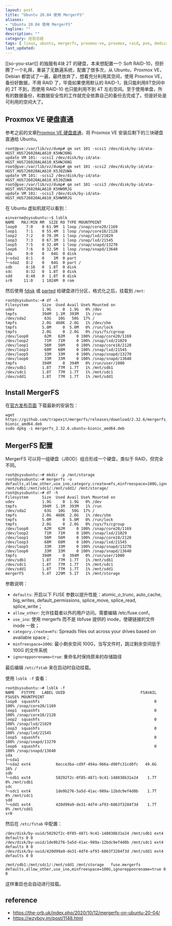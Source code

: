 ```yaml
---
layout: post
title: "Ubuntu 20.04 使用 MergerFS"
aliases: 
- "Ubuntu 20.04 使用 MergerFS"
tagline: ""
description: ""
category: 经验总结
tags: [ linux, ubuntu, mergerfs, proxmox-ve, proxmox, raid, pve, dedicated-server ]
last_updated:
---
```


[[so-you-start]] 的独服有4块 2T 的硬盘，本来想配置一个 Soft RAID-10，但折腾了一个礼拜，重装了无数遍系统，配置了很多次，从 Ubuntu，Proxmox VE，Debian 都尝试了一遍，最终放弃了，想着充分利用其空间，使用 Proxmox VE，备份好数据，不用 RAID 了，毕竟如果使用默认的 RAID-1，我只能利用8T空间中的 2T 不到，而使用 RAID-10 也只能利用不到 4T 左右空间。至于使用单盘，所有的数据备份，和数据安全性的工作就完全依靠自己的备份去完成了。但是好处是可利用的空间大了。

## Proxmox VE 硬盘直通
参考之前的文章[Proxmox VE 硬盘直通](/post/2020/03/proxmox-passthrough-hard-disk.html)，将 Proxmox VE 安装后剩下的三块硬盘直通给 Ubuntu。

```
root@pve:/var/lib/vz/dump# qm set 101 -scsi1 /dev/disk/by-id/ata-HGST_HUS726020ALA610_K5HWJ6NG
update VM 101: -scsi1 /dev/disk/by-id/ata-HGST_HUS726020ALA610_K5HWJ6NG
root@pve:/var/lib/vz/dump# qm set 101 -scsi2 /dev/disk/by-id/ata-HGST_HUS726020ALA610_K5J0ZUWA
update VM 101: -scsi2 /dev/disk/by-id/ata-HGST_HUS726020ALA610_K5J0ZUWA
root@pve:/var/lib/vz/dump# qm set 101 -scsi3 /dev/disk/by-id/ata-HGST_HUS726020ALA610_K5HW9RJG
update VM 101: -scsi3 /dev/disk/by-id/ata-HGST_HUS726020ALA610_K5HW9RJG
```

在 Ubuntu 虚拟机就可以看到：

```
einverne@sysubuntu:~$ lsblk
NAME   MAJ:MIN RM  SIZE RO TYPE MOUNTPOINT
loop0    7:0    0 61.9M  1 loop /snap/core20/1169
loop1    7:1    0 55.4M  1 loop /snap/core18/2128
loop2    7:2    0 70.3M  1 loop /snap/lxd/21029
loop3    7:3    0 67.3M  1 loop /snap/lxd/21545
loop5    7:5    0 32.4M  1 loop /snap/snapd/13270
loop6    7:6    0 32.5M  1 loop /snap/snapd/13640
sda      8:0    0   64G  0 disk 
├─sda1   8:1    0    1M  0 part 
└─sda2   8:2    0   64G  0 part /
sdb      8:16   0  1.8T  0 disk 
sdc      8:32   0  1.8T  0 disk 
sdd      8:48   0  1.8T  0 disk 
sr0     11:0    1 1024M  0 rom  
```

然后使用 [fdisk](/post/2016/04/fdisk.html) 或 [parted](/post/2018/04/parted-linux-partition.html) 给硬盘进行分区，格式化之后，挂载到 `/mnt`:

```
root@sysubuntu:~# df -h
Filesystem      Size  Used Avail Use% Mounted on
udev            1.9G     0  1.9G   0% /dev
tmpfs           394M  1.1M  393M   1% /run
/dev/sda2        63G   10G   50G  17% /
tmpfs           2.0G  468K  2.0G   1% /dev/shm
tmpfs           5.0M     0  5.0M   0% /run/lock
tmpfs           2.0G     0  2.0G   0% /sys/fs/cgroup
/dev/loop0       62M   62M     0 100% /snap/core20/1169
/dev/loop2       71M   71M     0 100% /snap/lxd/21029
/dev/loop1       56M   56M     0 100% /snap/core18/2128
/dev/loop3       68M   68M     0 100% /snap/lxd/21545
/dev/loop5       33M   33M     0 100% /snap/snapd/13270
/dev/loop6       33M   33M     0 100% /snap/snapd/13640
tmpfs           394M     0  394M   0% /run/user/1000
/dev/sdb1       1.8T   77M  1.7T   1% /mnt/sdb1
/dev/sdc1       1.8T   77M  1.7T   1% /mnt/sdc1
/dev/sdd1       1.8T   77M  1.7T   1% /mnt/sdd1
```


## Install MergerFS

在[官方发布页面](https://github.com/trapexit/mergerfs/releases) 下载最新的安装包：

    wget https://github.com/trapexit/mergerfs/releases/download/2.32.6/mergerfs_2.32.6.ubuntu-bionic_amd64.deb
    sudo dpkg -i mergerfs_2.32.6.ubuntu-bionic_amd64.deb

## MergerFS 配置

MergerFS 可以将一组硬盘（JBOD）组合形成一个硬盘，类似于 RAID，但完全不同。


```
root@sysubuntu:~# mkdir -p /mnt/storage
root@sysubuntu:~# mergerfs -o defaults,allow_other,use_ino,category.create=mfs,minfreespace=100G,ignorepponrename=true,fsname=mergerFS /mnt/sdb1:/mnt/sdc1/:/mnt/sdd1/ /mnt/storage/
root@sysubuntu:~# df -h
Filesystem      Size  Used Avail Use% Mounted on
udev            1.9G     0  1.9G   0% /dev
tmpfs           394M  1.1M  393M   1% /run
/dev/sda2        63G   10G   50G  17% /
tmpfs           2.0G  468K  2.0G   1% /dev/shm
tmpfs           5.0M     0  5.0M   0% /run/lock
tmpfs           2.0G     0  2.0G   0% /sys/fs/cgroup
/dev/loop0       62M   62M     0 100% /snap/core20/1169
/dev/loop2       71M   71M     0 100% /snap/lxd/21029
/dev/loop1       56M   56M     0 100% /snap/core18/2128
/dev/loop3       68M   68M     0 100% /snap/lxd/21545
/dev/loop5       33M   33M     0 100% /snap/snapd/13270
/dev/loop6       33M   33M     0 100% /snap/snapd/13640
tmpfs           394M     0  394M   0% /run/user/1000
/dev/sdb1       1.8T   77M  1.7T   1% /mnt/sdb1
/dev/sdc1       1.8T   77M  1.7T   1% /mnt/sdc1
/dev/sdd1       1.8T   77M  1.7T   1% /mnt/sdd1
mergerFS        5.4T  229M  5.1T   1% /mnt/storage
```

参数说明：

- `defaults`: 开启以下 FUSE 参数以提升性能：atomic_o_trunc, auto_cache, big_writes, default_permissions, splice_move, splice_read, splice_write；
- `allow_other`: 允许挂载者以外的用户访问。需要编辑 /etc/fuse.conf。
- `use_ino`: 使用 mergerfs 而不是 libfuse 提供的 inode，使硬链接的文件 inode 一致；
- `category.create=mfs`: Spreads files out across your drives based on available space；
- `minfreespace=100G`: 最小剩余空间 100G，当写文件时，跳过剩余空间低于 100G 的文件系统
- `ignorepponrename=true`: 重命名时保持原来的存储路径

最后编辑 `/etc/fstab` 来在启动时自动挂载。

使用 `lsblk -f` 查看：

```
root@sysubuntu:~# lsblk -f
NAME   FSTYPE   LABEL UUID                                 FSAVAIL FSUSE% MOUNTPOINT
loop0  squashfs                                                  0   100% /snap/core20/1169
loop1  squashfs                                                  0   100% /snap/core18/2128
loop2  squashfs                                                  0   100% /snap/lxd/21029
loop3  squashfs                                                  0   100% /snap/lxd/21545
loop5  squashfs                                                  0   100% /snap/snapd/13270
loop6  squashfs                                                  0   100% /snap/snapd/13640
sda                                                                       
├─sda1                                                                    
└─sda2 ext4           8ecce3ba-cd9f-494a-966a-d90fc31cd0fc   49.6G    16% /
sdb                                                                       
└─sdb1 ext4           50292f2c-0f85-4871-9c41-148038b31e24    1.7T     0% /mnt/sdb1
sdc                                                                       
└─sdc1 ext4           1de9b276-5a5d-41ac-989a-12bdc9ef4d0b    1.7T     0% /mnt/sdc1
sdd                                                                       
└─sdd1 ext4           420d99a9-de31-4df4-af93-6863f3284f3d    1.7T     0% /mnt/sdd1
sr0                                                                       
```

然后在 `/etc/fstab` 中配置：

```
/dev/disk/by-uuid/50292f2c-0f85-4871-9c41-148038b31e24 /mnt/sdb1 ext4 defaults 0 0
/dev/disk/by-uuid/1de9b276-5a5d-41ac-989a-12bdc9ef4d0b /mnt/sdc1 ext4 defaults 0 0
/dev/disk/by-uuid/420d99a9-de31-4df4-af93-6863f3284f3d /mnt/sdd1 ext4 defaults 0 0

/mnt/sdb1:/mnt/sdc1/:/mnt/sdd1 /mnt/storage   fuse.mergerfs defaults,allow_other,use_ino,minfreespace=100G,ignorepponrename=true 0 0
```

这样重启也会自动进行挂载。

## reference

- <https://the-orb.uk/index.php/2020/10/12/mergerfs-on-ubuntu-20-04/>
- <https://wzyboy.im/post/1148.html>